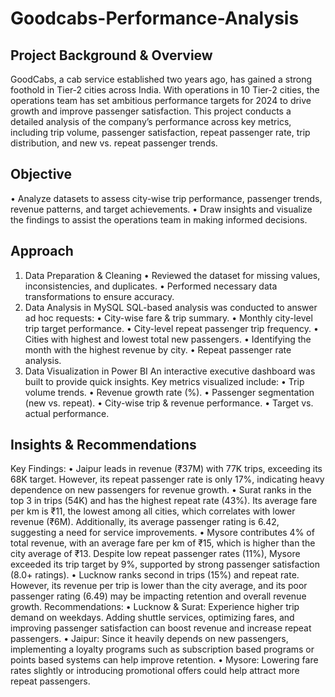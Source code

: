 # Goodcabs-Performance-Analysis
## Project Background & Overview
GoodCabs, a cab service established two years ago, has gained a strong foothold in Tier-2 cities across India. With operations in 10 Tier-2 cities, the operations team has set ambitious performance targets for 2024 to drive growth and improve passenger satisfaction. This project conducts a detailed analysis of the company’s performance across key metrics, including trip volume, passenger satisfaction, repeat passenger rate, trip distribution, and new vs. repeat passenger trends.
## Objective
•	Analyze datasets to assess city-wise trip performance, passenger trends, revenue patterns, and target achievements.
•	Draw insights and visualize the findings to assist the operations team in making informed decisions.
## Approach
1. Data Preparation & Cleaning
•	Reviewed the dataset for missing values, inconsistencies, and duplicates.
•	Performed necessary data transformations to ensure accuracy.
2. Data Analysis in MySQL
SQL-based analysis was conducted to answer ad hoc requests:
•	City-wise fare & trip summary.
•	Monthly city-level trip target performance.
•	City-level repeat passenger trip frequency.
•	Cities with highest and lowest total new passengers.
•	Identifying the month with the highest revenue by city.
•	Repeat passenger rate analysis.
3. Data Visualization in Power BI
An interactive executive dashboard was built to provide quick insights. Key metrics visualized include:
•	Trip volume trends.
•	Revenue growth rate (%).
•	Passenger segmentation (new vs. repeat).
•	City-wise trip & revenue performance.
•	Target vs. actual performance.
## Insights & Recommendations
Key Findings:
•	Jaipur leads in revenue (₹37M) with 77K trips, exceeding its 68K target. However, its repeat passenger rate is only 17%, indicating heavy dependence on new passengers for revenue growth.
•	Surat ranks in the top 3 in trips (54K) and has the highest repeat rate (43%). Its average fare per km is ₹11, the lowest among all cities, which correlates with lower revenue (₹6M). Additionally, its average passenger rating is 6.42, suggesting a need for service improvements.
•	Mysore contributes 4% of total revenue, with an average fare per km of ₹15, which is higher than the city average of ₹13. Despite low repeat passenger rates (11%), Mysore exceeded its trip target by 9%, supported by strong passenger satisfaction (8.0+ ratings).
•	Lucknow ranks second in trips (15%) and repeat rate. However, its revenue per trip is lower than the city average, and its poor passenger rating (6.49) may be impacting retention and overall revenue growth.
Recommendations:
•	Lucknow & Surat: Experience higher trip demand on weekdays. Adding shuttle services, optimizing fares, and improving passenger satisfaction can boost revenue and increase repeat passengers.
•	Jaipur: Since it heavily depends on new passengers, implementing a loyalty programs such as subscription based programs or points based systems can help improve retention.
•	Mysore: Lowering fare rates slightly or introducing promotional offers could help attract more repeat passengers.

